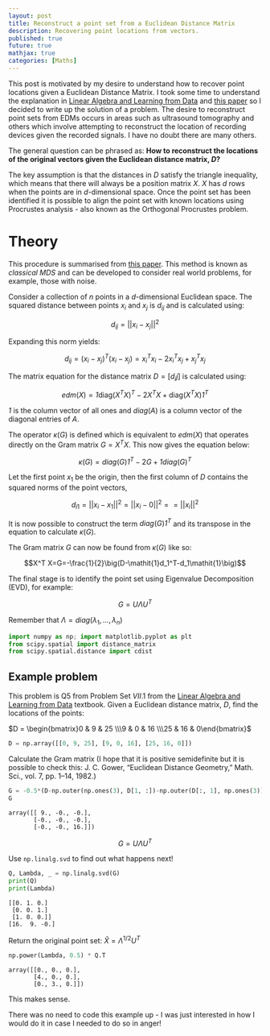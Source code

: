 ```yaml
---
layout: post
title: Reconstruct a point set from a Euclidean Distance Matrix
description: Recovering point locations from vectors.
published: true
future: true
mathjax: true
categories: [Maths]
---
```



This post is motivated by my desire to understand how to recover point locations given a Euclidean Distance Matrix. I took some time to understand the explanation in [Linear Algebra and Learning from Data](https://math.mit.edu/~gs/learningfromdata/) and [this paper](https://arxiv.org/pdf/1502.07541.pdf) so I decided to write up the solution of a problem. The desire to reconstruct point sets from EDMs occurs in areas such as ultrasound tomography and others which involve attempting to reconstruct the location of recording devices given the recorded signals. I have no doubt there are many others.

The general question can be phrased as: __How to reconstruct the locations of the original vectors given the Euclidean distance matrix, $D$?__ 

The key assumption is that the distances in $D$ satisfy the triangle inequality, which means that there will always be a position matrix $X$. $X$ has $d$ rows when the points are in $d$-dimensional space. Once the point set has been identified it is possible to align the point set with known locations using Procrustes analysis - also known as the Orthogonal Procrustes problem.

# Theory

This procedure is summarised from [this paper](https://arxiv.org/pdf/1502.07541.pdf). This method is known as _classical MDS_ and can be developed to consider real world problems, for example, those with noise.

Consider a collection of $n$ points in a $d$-dimensional Euclidean space. The squared distance between points $x_i$ and $x_j$ is $d_{ij}$ and is calculated using:

$$ d_{ij}= \lvert\lvert x_i - x_j \rvert\rvert^2$$

Expanding this norm yields:

$$d_{ij}=(x_i - x_j)^T(x_i - x_j) = x_i^T x_i - 2x_i^T x_j + x_j^T x_j$$

The matrix equation for the distance matrix $D=[d_ij]$ is calculated using:

$$edm(X)=\mathit{1} \text{diag}(X^TX)^T - 2X^TX + \text{diag}(X^T X)\mathit{1}^T$$

$\mathit{1}$ is the column vector of all ones and $diag(A)$ is a column vector of the diagonal entries of $A$.

The operator $\kappa (G)$ is defined which is equivalent to $edm(X)$ that operates directly on the Gram matrix $G=X^T X$. This now gives the equation below:

$$\kappa (G) = diag(G)\mathit{1}^T - 2G + \mathit{1} diag(G)^T$$

Let the first point $x_1$ be the origin, then the first column of $D$ contains the squared norms of the point vectors,

$$d_{i1} = \lvert\lvert x_i - x_1 \rvert\rvert^2= \lvert\lvert x_i - 0 \rvert\rvert^2 == \lvert\lvert x_i \rvert\rvert^2$$

It is now possible to construct the term $diag(G)\mathit{1}^T$ and its transpose in the equation to calculate $\kappa (G)$.

The Gram matrix $G$ can now be found from $\kappa (G)$ like so:

$$X^T X=G=-\frac{1}{2}\big(D-\mathit{1}d_1^T-d_1\mathit{1}\big)$$

The final stage is to identify the point set using Eigenvalue Decomposition (EVD), for example:

$$G =U\Lambda U^T$$

Remember that $\Lambda = diag(\lambda_1, ...,\lambda_n)$


```python
import numpy as np; import matplotlib.pyplot as plt
from scipy.spatial import distance_matrix
from scipy.spatial.distance import cdist
```



## Example problem

This problem is Q5 from Problem Set $VII.1$ from the [Linear Algebra and Learning from Data](https://math.mit.edu/~gs/learningfromdata/) textbook. Given a Euclidean distance matrix, $D$, find the locations of the points:

$D = \begin{bmatrix}0 & 9 & 25 \\\9 & 0 & 16 \\\25 & 16 & 0\end{bmatrix}$

```python
D = np.array([[0, 9, 25], [9, 0, 16], [25, 16, 0]])
```

Calculate the Gram matrix (I hope that it is positive semidefinite but it is possible to check this: J. C. Gower, “Euclidean Distance Geometry,” Math. Sci., vol. 7, pp. 1–14, 1982.)


```python
G = -0.5*(D-np.outer(np.ones(3), D[1, :])-np.outer(D[:, 1], np.ones(3)))
G
```




    array([[ 9., -0., -0.],
           [-0., -0., -0.],
           [-0., -0., 16.]])



$$G=U\Lambda U^T$$

Use ```np.linalg.svd``` to find out what happens next!


```python
Q, Lambda, _ = np.linalg.svd(G)
print(Q)
print(Lambda)
```

    [[0. 1. 0.]
     [0. 0. 1.]
     [1. 0. 0.]]
    [16.  9. -0.]


Return the original point set: $\hat{X}=\Lambda^{1/2}U^T$


```python
np.power(Lambda, 0.5) * Q.T
```




    array([[0., 0., 0.],
           [4., 0., 0.],
           [0., 3., 0.]])



This makes sense.

There was no need to code this example up - I was just interested in how I would do it in case I needed to do so in anger!


